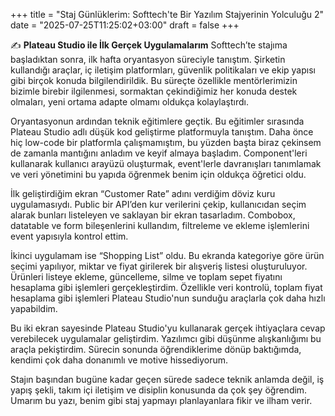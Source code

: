 +++
title = "Staj Günlüklerim: Softtech'te Bir Yazılım Stajyerinin Yolculuğu 2"
date = "2025-07-25T11:25:02+03:00"
draft = false
+++

✍️ **Plateau Studio ile İlk Gerçek Uygulamalarım**
Softtech’te stajıma başladıktan sonra, ilk hafta oryantasyon süreciyle tanıştım. Şirketin kullandığı araçlar, iç iletişim platformları, güvenlik politikaları ve ekip yapısı gibi birçok konuda bilgilendirildik. Bu süreçte özellikle mentörlerimizin bizimle birebir ilgilenmesi, sormaktan çekindiğimiz her konuda destek olmaları, yeni ortama adapte olmamı oldukça kolaylaştırdı.

Oryantasyonun ardından teknik eğitimlere geçtik. Bu eğitimler sırasında Plateau Studio adlı düşük kod geliştirme platformuyla tanıştım. Daha önce hiç low-code bir platformla çalışmamıştım, bu yüzden başta biraz çekinsem de zamanla mantığını anladım ve keyif almaya başladım. Component'leri kullanarak kullanıcı arayüzü oluşturmak, event'lerle davranışları tanımlamak ve veri yönetimini bu yapıda öğrenmek benim için oldukça öğretici oldu.

İlk geliştirdiğim ekran “Customer Rate” adını verdiğim döviz kuru uygulamasıydı. Public bir API’den kur verilerini çekip, kullanıcıdan seçim alarak bunları listeleyen ve saklayan bir ekran tasarladım. Combobox, datatable ve form bileşenlerini kullandım, filtreleme ve ekleme işlemlerini event yapısıyla kontrol ettim.

İkinci uygulamam ise “Shopping List” oldu. Bu ekranda kategoriye göre ürün seçimi yapılıyor, miktar ve fiyat girilerek bir alışveriş listesi oluşturuluyor. Ürünleri listeye ekleme, güncelleme, silme ve toplam sepet fiyatını hesaplama gibi işlemleri gerçekleştirdim. Özellikle veri kontrolü, toplam fiyat hesaplama gibi işlemleri Plateau Studio'nun sunduğu araçlarla çok daha hızlı yapabildim.

Bu iki ekran sayesinde Plateau Studio'yu kullanarak gerçek ihtiyaçlara cevap verebilecek uygulamalar geliştirdim. Yazılımcı gibi düşünme alışkanlığımı bu araçla pekiştirdim. Sürecin sonunda öğrendiklerime dönüp baktığımda, kendimi çok daha donanımlı ve motive hissediyorum.

Stajın başından bugüne kadar geçen sürede sadece teknik anlamda değil, iş yapış şekli, takım içi iletişim ve disiplin konusunda da çok şey öğrendim. Umarım bu yazı, benim gibi staj yapmayı planlayanlara fikir ve ilham verir.
